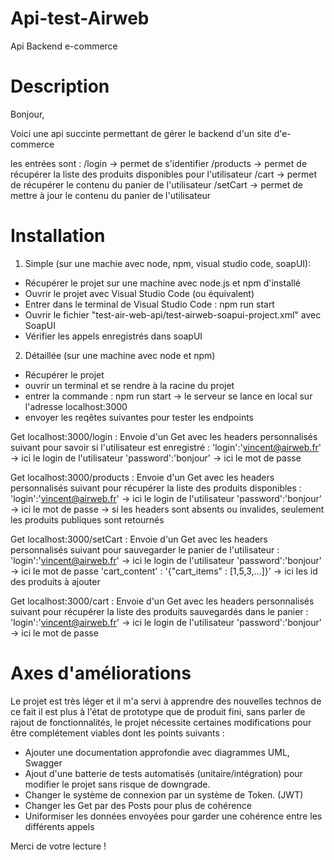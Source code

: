# Api-test-Airweb
Api Backend e-commerce

# Description

Bonjour, 

Voici une api succinte permettant de gérer le backend d'un site d'e-commerce

les entrées sont : 
/login -> permet de s'identifier
/products -> permet de récupérer la liste des produits disponibles pour l'utilisateur
/cart -> permet de récupérer le contenu du panier de l'utilisateur
/setCart -> permet de mettre à jour le contenu du panier de l'utilisateur

# Installation

1) Simple (sur une machie avec node, npm, visual studio code, soapUI):
- Récupérer le projet sur une machine avec node.js et npm d'installé
- Ouvrir le projet avec Visual Studio Code (ou équivalent)
- Entrer dans le terminal de Visual Studio Code : npm run start
- Ouvrir le fichier "test-air-web-api/test-airweb-soapui-project.xml" avec SoapUI
- Vérifier les appels enregistrés dans soapUI

2) Détaillée (sur une machine avec node et npm)
- Récupérer le projet
- ouvrir un terminal et se rendre à la racine du projet
- entrer la commande : npm run start
-> le serveur se lance en local sur l'adresse localhost:3000
- envoyer les reqêtes suivantes pour tester les endpoints

Get localhost:3000/login :
Envoie d'un Get avec les headers personnalisés suivant pour savoir si l'utilisateur est enregistré : 
'login':'vincent@airweb.fr' -> ici le login de l'utilisateur
'password':'bonjour' -> ici le mot de passe

Get localhost:3000/products :
Envoie d'un Get avec les headers personnalisés suivant pour récupérer la liste des produits disponibles : 
'login':'vincent@airweb.fr' -> ici le login de l'utilisateur
'password':'bonjour' -> ici le mot de passe
-> si les headers sont absents ou invalides, seulement les produits publiques sont retournés

Get localhost:3000/setCart :
Envoie d'un Get avec les headers personnalisés suivant pour sauvegarder le panier de l'utilisateur :
'login':'vincent@airweb.fr' -> ici le login de l'utilisateur
'password':'bonjour' -> ici le mot de passe
'cart_content' : '{"cart_items" : [1,5,3,...]}' -> ici les id des produits à ajouter

Get localhost:3000/cart :
Envoie d'un Get avec les headers personnalisés suivant pour récupérer la liste des produits sauvegardés dans le panier : 
'login':'vincent@airweb.fr' -> ici le login de l'utilisateur
'password':'bonjour' -> ici le mot de passe

# Axes d'améliorations

Le projet est très léger et il m'a servi à apprendre des nouvelles technos de ce fait il est plus à l'état de prototype que de produit fini, sans parler de rajout de fonctionnalités, le projet nécessite certaines modifications pour être complétement viables dont les points suivants :
- Ajouter une documentation approfondie avec diagrammes UML, Swagger
- Ajout d'une batterie de tests automatisés (unitaire/intégration) pour modifier le projet sans risque de downgrade.
- Changer le système de connexion par un système de Token. (JWT)
- Changer les Get par des Posts pour plus de cohérence
- Uniformiser les données envoyées pour garder une cohérence entre les différents appels

Merci de votre lecture !


